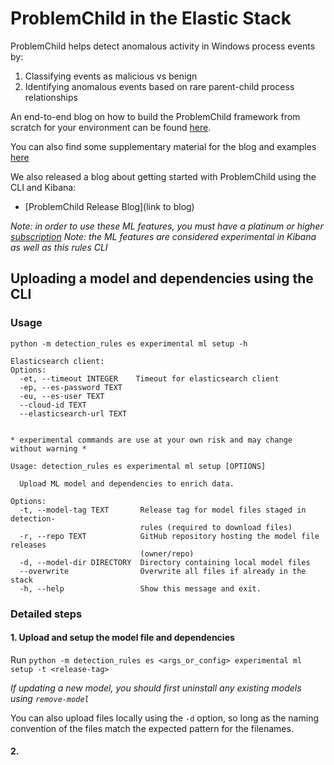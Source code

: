 # ProblemChild in the Elastic Stack 

ProblemChild helps detect anomalous activity in Windows process events by:
1) Classifying events as malicious vs benign
2) Identifying anomalous events based on rare parent-child process relationships

An end-to-end blog on how to build the ProblemChild framework from scratch for your environment can be found [here](https://www.elastic.co/blog/problemchild-detecting-living-off-the-land-attacks).

You can also find some supplementary material for the blog and examples [here](https://github.com/elastic/examples/tree/master/Machine%20Learning/ProblemChild)

We also released a blog about getting started with ProblemChild using the CLI and Kibana:
* [ProblemChild Release Blog](link to blog)


*Note: in order to use these ML features, you must have a platinum or higher [subscription](https://www.elastic.co/subscriptions)*
*Note: the ML features are considered experimental in Kibana as well as this rules CLI*


## Uploading a model and dependencies using the CLI

### Usage

```console
python -m detection_rules es experimental ml setup -h

Elasticsearch client:
Options:
  -et, --timeout INTEGER    Timeout for elasticsearch client
  -ep, --es-password TEXT
  -eu, --es-user TEXT
  --cloud-id TEXT
  --elasticsearch-url TEXT


* experimental commands are use at your own risk and may change without warning *

Usage: detection_rules es experimental ml setup [OPTIONS]

  Upload ML model and dependencies to enrich data.

Options:
  -t, --model-tag TEXT       Release tag for model files staged in detection-
                             rules (required to download files)
  -r, --repo TEXT            GitHub repository hosting the model file releases
                             (owner/repo)
  -d, --model-dir DIRECTORY  Directory containing local model files
  --overwrite                Overwrite all files if already in the stack
  -h, --help                 Show this message and exit.

```

### Detailed steps

#### 1. Upload and setup the model file and dependencies

Run `python -m detection_rules es <args_or_config> experimental ml setup -t <release-tag>`

*If updating a new model, you should first uninstall any existing models using `remove-model`*

You can also upload files locally using the `-d` option, so long as the naming convention of the files match the 
expected pattern for the filenames.

#### 2. 

